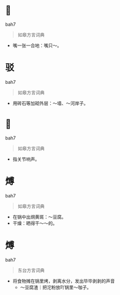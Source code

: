 # 𪙍
bah7
> 如皋方言词典
- 嘴一张一合地：嘴只～。

# 驳
bah7
> 如皋方言词典
- 用砖石等加砌外层：～墙、～河岸子。

# 𥭖
bah7
> 如皋方言词典
- 指关节响声。

# 煿
bah7
> 如皋方言词典
- 在锅中出焵黄斑：～豆腐。
- 干燥：晒得干～～的。

# 煿
bah7
> 东台方言词典
- 将食物摊在锅里烤，剥离水分，发出毕毕剥剥的声音
  - ～豆腐渣｜把沱粉放吖锅里～咖子。
